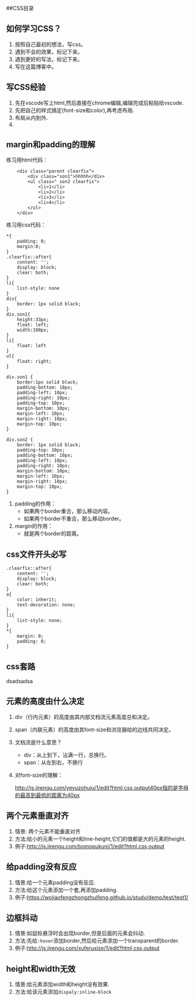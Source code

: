 ##CSS目录







## 如何学习CSS？

1. 按照自己最初的想法，写css。
2. 遇到不会的效果，标记下来。
3. 遇到更好的写法，标记下来。
4. 写在这篇博客中。



## 写CSS经验

1. 先在vscode写上html,然后直接在chrome编辑,编辑完成后粘贴给vscode.
2. 先把自己的样式搞定(font-size和color),再考虑布局.
3. 布局从内到外.
4. ​

## margin和padding的理解

练习用html代码：

```
    <div class="parent clearfix">
        <div class="son1">hhhhh</div>
        <ul class=" son2 clearfix">
            <li>1</li>
            <li>2</li>
            <li>3</li>
            <li>4</li>
        </ul>
    </div>
```

练习用css代码：

```
*{
    padding: 0;
    margin:0;
}
.clearfix::after{
    content: '';
    display: block;
    clear: both;
}
li{
    list-style: none
}
div{
    border: 1px solid black;
}
div.son1{
    height:33px;
    float: left;
    width:100px;
}
li{
    float: left
}
ul{
    float: right;
}

div.son1 {
	border:1px solid black;
    padding-bottom: 10px;
    padding-left: 10px;
    padding-right: 10px;
    padding-top: 10px;
    margin-bottom: 10px;
    margin-left: 10px;
    margin-right: 10px;
    margin-top: 10px;
}

div.son2 {
    border: 1px solid black;
    padding-top: 10px;
    padding-bottom: 10px;
    padding-left: 10px;
    padding-right: 10px;
    margin-bottom: 10px;
    margin-left: 10px;
    margin-right: 10px;
    margin-top: 10px;
}
```

1. padding的作用：
   - 如果两个border重合，那么移动内容。
   - 如果两个border不重合，那么移动border。
2. margin的作用：
   - 就是两个border的距离。










##  css文件开头必写

```
.clearfix::after{
    content: '';
    display: block;
    clear: both;
}
a{
    color: inherit;
    text-decoration: none;
}
li{
    list-style: none;
}
*{
    margin: 0;
    padding: 0;
}
```



## css套路

dsadsadsa





## 元素的高度由什么决定

1. div（行内元素）的高度由其内部文档流元素高度总和决定。

2. span（内联元素）的高度由其font-size和浏览器给的边线共同决定。

3. 文档流是什么意思？

   - div：从上到下，沾满一行，总换行。
   - span：从左到右，不换行

4. 对font-size的理解：

   http://js.jirengu.com/yeyuzohuju/1/edit?html,css,output40px指的是字母的最高到最低的距离为40px







## 两个元素垂直对齐

1. 情景: 两个元素不能垂直对齐
2. 方法:给小的元素一个height和line-height,它们的值都是大的元素的height.
3. 例子:http://js.jirengu.com/bomopukuni/1/edit?html,css,output





## 给padding没有反应

1. 情景:给一个元素padding没有反应.
2. 方法:给这个元素添加一个套,再添加padding.
3. 例子:https://wojiaofengzhongzhuifeng.github.io/study/demo/test/test1/






## 边框抖动	

1. 情景:如鼠标悬浮时会出现border,但是后面的元素会抖动.
2. 方法:先给`:hover`添加border,然后给元素添加一个transparent的border.
3. 例子:http://js.jirengu.com/xuferuxize/1/edit?html,css,output





## height和width无效

1. 情景:给元素添加width和height没有效果.
2. 方法:给该元素添加`dispaly:inline-block`

